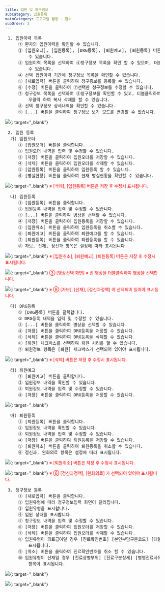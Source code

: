 ```yaml
---
title: 입원 및 청구정보
subCategory: 입원등록
mainCategory: 프로그램 활용 - 접수
subOrder: 3
---
```

<pre>
 <t2><bold>1. 입원이력 목록</bold></t2>
     ① 환자의 입원이력을 확인할 수 있습니다.
     ② [입원오더], [입원등록], [DRG등록], [퇴원예고], [퇴원등록] 버튼을 클릭하여 입원이력을 등록할 
         수 있습니다.
     ③ 입원이력 목록을 선택하여 ④청구정보 목록을 확인 할 수 있으며, 더블클릭하여 입원이력을 변경할
         수 있습니다.
     ④ 선택 입원이력 기간에 청구정보 목록을 확인할 수 있습니다.
     ⑤ [새로입력] 버튼을 클릭하여 청구종보를 등록할 수 있습니다.
     ⑥ [수정] 버튼을 클릭하여 ⑦선택한 청구정보를 수정할 수 있습니다.
     ⑦ 청구정보 목록을 선택하여 ⑧청구정보를 확인할 수 있고, 더블클릭하여 청구정보를 변경할 수 있고,
         우클릭 하여 복사 삭제를 할 수 있습니다.
     ⑧ 선택 청구정보 상세내역을 확인할 수 있습니다.
     ⑨ [...] 버튼을 클릭하여 청구정보 보기 모드를 변경할 수 있습니다.
</pre>

[![](/images/{{page.url}}_1.png)](/images/{{page.url}}_1.png){: target="_blank"}

<pre>
 <t2><bold>2. 입원 등록</bold></t2>
  가) 입원오더
     ① [입원오더] 버튼을 클릭합니다.
     ② 입원오더 내역을 입력 및 수정할 수 있습니다.
     ③ [저장] 버튼을 클릭하여 입원오더를 저장할 수 있습니다.
     ④ [삭제] 버튼을 클릭하여 입원오더를 삭제할 수 있습니다.
     ⑤ [압원등록] 버튼을 클릭하여 입원등록 할 수 있습니다.
     ⑥ [병실현황] 버튼을 클릭하여 현재 병실현황을 확인할 수 있습니다.
</pre>

[![](/images/{{page.url}}_2.png)](/images/{{page.url}}_2.png){: target="_blank"}
<span  style="color:#ff0000">
※ [삭제], [입원등록] 버튼은 저장 후 수정시 표시됩니다.
</span >

<pre>
  나) 입원등록
     ① [입원등록] 버튼을 클릭합니다.
     ② 입원등록 내역을 입력 및 수정할 수 있습니다.
     ③ [...] 버튼을 클릭하여 병상을 선택할 수 있습니다.
     ④ [저장] 버튼을 클릭하여 입원등록을 저장할 수 있습니다.
     ⑤ [입원취소] 버튼을 클릭하여 입원등록을 취소할 수 있습니다.
     ⑥ [퇴원예고] 버튼을 클릭하여 퇴원예고를 할 수 있습니다.
     ⑦ [퇴원등록] 버튼을 클릭하여 퇴원등록을 할 수 있습니다.
     ⑧ 자보, 산재, 정신과 항목은 설정에 따라 표시됩니다.
</pre>

[![](/images/{{page.url}}_3.png)](/images/{{page.url}}_3.png){: target="_blank"}
<span style="color:#ff0000">
※ [입원취소], [퇴원예고], [퇴원등록] 버튼은 저장 후 수정시 표시됩니다.
</span>

[![](/images/{{page.url}}_4.png)](/images/{{page.url}}_4.png){: target="_blank"}
<span style="color:#ff0000">
③ [병상선택 화면] ※ 빈 병상을 더블클릭하여 병상을 선택합니다.
</span>

[![](/images/{{page.url}}_5.png)](/images/{{page.url}}_5.png){: target="_blank"}
<span style="color:#ff0000">
※ ⑧ [자보], [산재], [정신과정액] 이 선택되어 있어야 표시됩니다.
</span>

<pre>
  다) DRG등록
     ① [DRG등록] 버튼을 클릭합니다.
     ② DRG등록 내역을 입력 및 수정할 수 있습니다.
     ③ [...] 버튼을 클릭하여 병상을 선택할 수 있습니다.
     ④ [저장] 버튼을 클릭하여 DRG등록을 저장할 수 있습니다.
     ⑤ [삭제] 버튼을 클릭하여 DRG등록을 삭제할 수 있습니다.
     ⑥ [퇴원] 체크박스를 선택하여 퇴원 처리를 할 수 있습니다.
     ⑦ 퇴원정보 항목은 [퇴원] 체크박스가 선택되어 있어야 표시됩니다.
</pre>

[![](/images/{{page.url}}_6.png)](/images/{{page.url}}_6.png){: target="_blank"}
<span style="color:#ff0000">
※ [삭제] 버튼은 저장 후 수정시 표시됩니다.
</span>

<pre>
  라) 퇴원예고
     ① [퇴원예고] 버튼을 클릭합니다.
     ② 입원정보 내역을 확인할 수 있습니다.
     ③ 퇴원정보 내역을 입력 및 수정할 수 있습니다.
     ④ [저장] 버튼을 클릭하여 DRG등록을 저장할 수 있습니다.
</pre>

[![](/images/{{page.url}}_7.png)](/images/{{page.url}}_7.png){: target="_blank"}

<pre>
  마) 퇴원등록
     ① [퇴원등록] 버튼을 클릭합니다.
     ② 입원정보 내역을 확인할 수 있습니다.
     ③ 퇴원정보 내역을 입력 및 수정할 수 있습니다.
     ④ [저장] 버튼을 클릭하여 퇴원등록을 저장할 수 있습니다.
     ⑤ [퇴원취소] 버튼을 클릭하여 퇴원등록을 취소할 수 있습니다.
     ⑥ 정신과, 완화의료 항목은 설정에 따라 표시됩니다.
</pre>

[![](/images/{{page.url}}_8.png)](/images/{{page.url}}_8.png){: target="_blank"}
<span style="color:#ff0000">
※ [퇴원취소] 버튼은 저장 후 수정시 표시됩니다.
</span>

[![](/images/{{page.url}}_9.png)](/images/{{page.url}}_9.png){: target="_blank"}
<span style="color:#ff0000">
※ ⑥ [정신과정액], [완화의료] 가 선택되어 있어야 표시됩니다.
</span>

<pre>
 <t2><bold>3. 청구정보 등록</bold></t2>
     ① [새로입력] 버튼을 클릭합니다.
     ② 입원유형에 따라 청구정보입력 화면이 달라집니다.
     ③ 입원유형을 표시합니다.
     ④ 입원 상태를 표시합니다.
     ⑤ 청구정보 내역을 입력 및 수정할 수 있습니다.
     ⑥ [저장] 버튼을 클릭하여 입원오더를 저장할 수 있습니다.
     ⑦ [삭제] 버튼을 클릭하여 입원오더를 삭제할 수 있습니다.
     ⑧ 입원유형이 의료급여일 경우 [진료확인번호] [본인부담구분코드] [대불금신청] [대불금] 항목이
         표시됩니다.
     ⑨ [취소] 버튼을 클릭하여 진료확인번호를 취소 할 수 있습니다.
     ⑩ 입원유형이 산재일 경우 [진료상병부위] [진료구분상세] [병행진료사유] [간병료청구] [간병범위] 
         항목이 표시됩니다.
</pre>

[![](/images/{{page.url}}_10.png)](/images/{{page.url}}_8.png){: target="_blank"}

[![](/images/{{page.url}}_11.png)](/images/{{page.url}}_9.png){: target="_blank"}
